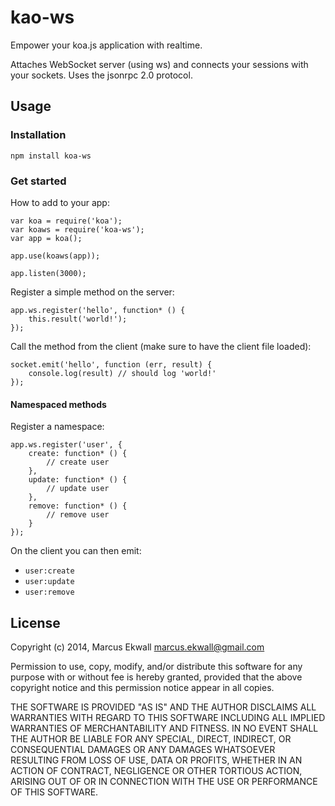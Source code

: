 # kao-ws

Empower your koa.js application with realtime.

Attaches WebSocket server (using ws) and connects your sessions with your sockets. Uses the jsonrpc 2.0 protocol.

## Usage

### Installation

    npm install koa-ws

### Get started

How to add to your app:

    var koa = require('koa');
    var koaws = require('koa-ws');
    var app = koa();

    app.use(koaws(app));

    app.listen(3000);

Register a simple method on the server:

    app.ws.register('hello', function* () {
        this.result('world!');
    });

Call the method from the client (make sure to have the client file loaded):

    socket.emit('hello', function (err, result) {
        console.log(result) // should log 'world!'
    });

#### Namespaced methods

Register a namespace:

    app.ws.register('user', {
        create: function* () {
            // create user
        },
        update: function* () {
            // update user
        },
        remove: function* () {
            // remove user
        }
    });

On the client you can then emit:

* `user:create`
* `user:update`
* `user:remove`


## License

Copyright (c) 2014, Marcus Ekwall marcus.ekwall@gmail.com

Permission to use, copy, modify, and/or distribute this software for any purpose with or without fee is hereby granted, provided that the above copyright notice and this permission notice appear in all copies.

THE SOFTWARE IS PROVIDED "AS IS" AND THE AUTHOR DISCLAIMS ALL WARRANTIES WITH REGARD TO THIS SOFTWARE INCLUDING ALL IMPLIED WARRANTIES OF MERCHANTABILITY AND FITNESS. IN NO EVENT SHALL THE AUTHOR BE LIABLE FOR ANY SPECIAL, DIRECT, INDIRECT, OR CONSEQUENTIAL DAMAGES OR ANY DAMAGES WHATSOEVER RESULTING FROM LOSS OF USE, DATA OR PROFITS, WHETHER IN AN ACTION OF CONTRACT, NEGLIGENCE OR OTHER TORTIOUS ACTION, ARISING OUT OF OR IN CONNECTION WITH THE USE OR PERFORMANCE OF THIS SOFTWARE.